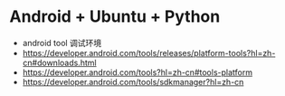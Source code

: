 # Android + Ubuntu + Python

- android tool 调试环境
- https://developer.android.com/tools/releases/platform-tools?hl=zh-cn#downloads.html
- https://developer.android.com/tools?hl=zh-cn#tools-platform
- https://developer.android.com/tools/sdkmanager?hl=zh-cn
